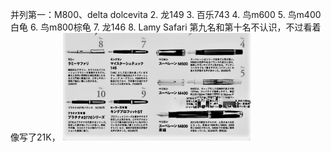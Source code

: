 并列第一：M800、delta dolcevita
2. 龙149
3. 百乐743
4. 鸟m600
5. 鸟m400白龟
6. 鸟m800棕龟
7. 龙146
8. Lamy Safari
第九名和第十名不认识，不过看着像写了21K，
![image](./1.png)